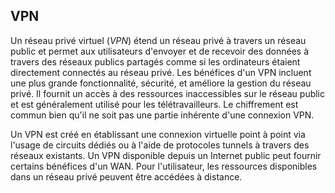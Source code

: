 ## VPN

Un réseau privé virtuel (*VPN*) étend un réseau privé à travers un réseau public et permet aux utilisateurs d'envoyer et de
recevoir des données à travers des réseaux publics partagés comme si les ordinateurs étaient directement connectés au réseau
privé. Les bénéfices d'un VPN incluent une plus grande fonctionnalité, sécurité, et améliore la gestion du réseau privé. Il
fournit un accès à des ressources inaccessibles sur le réseau public et est généralement utilisé pour les télétravailleurs. Le
chiffrement est commun bien qu'il ne soit pas une partie inhérente d'une connexion VPN.

Un VPN est créé en établissant une connexion virtuelle point à point via l'usage de circuits dédiés ou à l'aide de protocoles
tunnels à travers des réseaux existants. Un VPN disponible depuis un Internet public peut fournir certains bénéfices d'un WAN.
Pour l'utilisateur, les ressources disponibles dans un réseau privé peuvent être accédées à distance.
